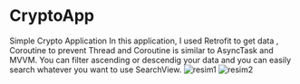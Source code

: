 # CryptoApp
Simple Crypto Application
In this application, I used Retrofit to get data , Coroutine to prevent Thread and Coroutine is similar to AsyncTask and MVVM.
You can filter ascending or descendig your data and you can easily search whatever you want to use SearchView.
![resim1](https://user-images.githubusercontent.com/79268497/131581300-574d23d7-2616-44fe-b5ab-fc6d3c648452.png)
![resim2](https://user-images.githubusercontent.com/79268497/131581307-ed382baf-2045-4c48-b9c7-ad459eeb4ecc.png)

